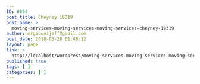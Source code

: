```yaml
---
ID: 8064
post_title: Cheyney 19319
post_name: >
  moving-services-moving-services-moving-services-cheyney-19319
author: mrgabonijeff@gmail.com
post_date: 2018-03-28 01:48:12
layout: page
link: >
  http://localhost/wordpress/moving-services-moving-services-moving-services-cheyney-19319/
published: true
tags: [ ]
categories: [ ]
---
```

